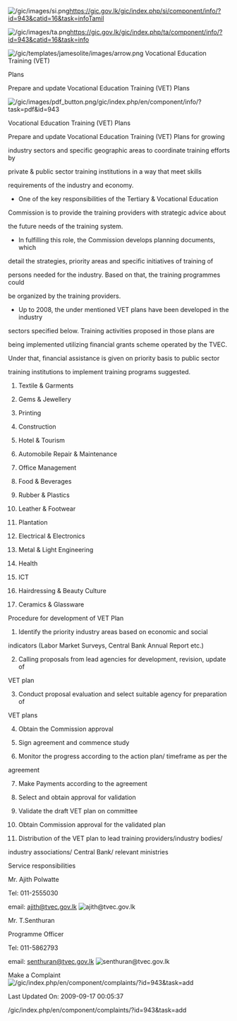 <!-- Source: https://gic.gov.lk/gic/index.php/en/component/info/?id=943&catid=16&task=info -->

![/gic/images/si.png](/gic/images/si.png)https://gic.gov.lk/gic/index.php/si/component/info/?id=943&catid=16&task=infoTamil

![/gic/images/ta.png](/gic/images/ta.png)https://gic.gov.lk/gic/index.php/ta/component/info/?id=943&catid=16&task=info

![/gic/templates/jamesolite/images/arrow.png](/gic/templates/jamesolite/images/arrow.png) Vocational Education Training (VET)

Plans

Prepare and update Vocational Education Training (VET) Plans

![/gic/images/pdf_button.png](/gic/images/pdf_button.png)/gic/index.php/en/component/info/?task=pdf&id=943

Vocational Education Training (VET) Plans

Prepare and update Vocational Education Training (VET) Plans for growing

industry sectors and specific geographic areas to coordinate training efforts by

private & public sector training institutions in a way that meet skills

requirements of the industry and economy.

 * One of the key responsibilities of the Tertiary & Vocational Education

 Commission is to provide the training providers with strategic advice about

 the future needs of the training system.

 * In fulfilling this role, the Commission develops planning documents, which

 detail the strategies, priority areas and specific initiatives of training of

 persons needed for the industry. Based on that, the training programmes could

 be organized by the training providers.

 * Up to 2008, the under mentioned VET plans have been developed in the industry

 sectors specified below. Training activities proposed in those plans are

 being implemented utilizing financial grants scheme operated by the TVEC.

 Under that, financial assistance is given on priority basis to public sector

 training institutions to implement training programs suggested.

 1. Textile & Garments

 2. Gems & Jewellery

 3. Printing

 4. Construction

 5. Hotel & Tourism

 6. Automobile Repair & Maintenance

 7. Office Management

 8. Food & Beverages

 9. Rubber & Plastics

 10. Leather & Footwear

 11. Plantation

 12. Electrical & Electronics

 13. Metal & Light Engineering

 14. Health

 15. ICT

 16. Hairdressing & Beauty Culture

 17. Ceramics & Glassware

Procedure for development of VET Plan

 1. Identify the priority industry areas based on economic and social

 indicators (Labor Market Surveys, Central Bank Annual Report etc.)

 2. Calling proposals from lead agencies for development, revision, update of

 VET plan

 3. Conduct proposal evaluation and select suitable agency for preparation of

 VET plans

 4. Obtain the Commission approval

 5. Sign agreement and commence study

 6. Monitor the progress according to the action plan/ timeframe as per the

 agreement

 7. Make Payments according to the agreement

 8. Select and obtain approval for validation

 9. Validate the draft VET plan on committee

 10. Obtain Commission approval for the validated plan

 11. Distribution of the VET plan to lead training providers/industry bodies/

 industry associations/ Central Bank/ relevant ministries

Service responsibilities

Mr. Ajith Polwatte

Tel: 011-2555030

email: ajith@tvec.gov.lk ![ajith@tvec.gov.lk](ajith@tvec.gov.lk)

Mr. T.Senthuran

Programme Officer

Tel: 011-5862793

email: senthuran@tvec.gov.lk ![senthuran@tvec.gov.lk](senthuran@tvec.gov.lk)

Make a Complaint ![/gic/index.php/en/component/complaints/?id=943&task=add](/gic/index.php/en/component/complaints/?id=943&task=add)

Last Updated On: 2009-09-17 00:05:37

/gic/index.php/en/component/complaints/?id=943&task=add
